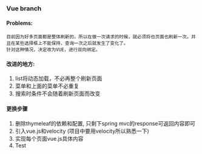 ### Vue branch 

#### Problems: 
    目前因为好多页面都是整体刷新的，所以在做一次请求的时候，就必须将也页面也刷新一次。并且在某些选择框上不能保持，查询一次之后就发生了变化了。
    针对这种情况，决定改为VUE，进行双向绑定。
    
#### 改进的地方:
1. list将动态加载，不必再整个刷新页面
2. 菜单和上面的菜单不必重复
3. 搜索时条件不会随着刷新页面而改变

#### 更换步骤

1. 删除thymeleaf的依赖和配置, 只剩下spring mvc的response可返回内容即可
2. 引入vue.js和velocity (项目中要用velocity所以熟悉一下)
3. 实现每个页面vue.js具体内容
4. Test

